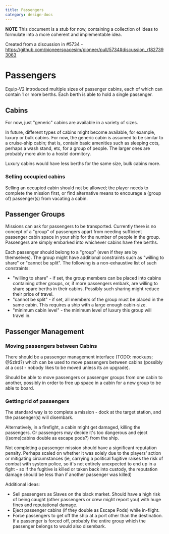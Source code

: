 ```yaml
---
title: Passengers
category: design-docs
---
```


**NOTE** This document is a stub for now, containing a collection of ideas to formulate into a more coherent and implementable idea.

Created from a discussion in #5734 - https://github.com/pioneerspacesim/pioneer/pull/5734#discussion_r1827393063

# **Passengers**

Equip-V2 introduced multiple sizes of passenger cabins, each of which can contain 1 or more berths. Each berth is able to hold a single passenger.

## **Cabins**

For now, just "generic" cabins are available in a variety of sizes.

In future, different types of cabins might become available, for example, luxury or bulk cabins. For now, the generic cabin is assumed to be similar to a cruise-ship cabin; that is, contain basic amenities such as sleeping cots, perhaps a wash stand, etc, for a group of people. The larger ones are probably more akin to a hostel dormitory.

Luxury cabins would have less berths for the same size, bulk cabins more.

### **Selling occupied cabins**

Selling an occupied cabin should not be allowed; the player needs to complete the mission first, or find alternative means to encourage a (group of) passenger(s) from vacating a cabin.

## **Passenger Groups**

Missions can ask for passengers to be transported. Currently there is no concept of a "group" of passengers apart from needing sufficient passenger cabin space in your ship for the number of people in the group. Passengers are simply embarked into whichever cabins have free berths.

Each passenger should belong to a "group" (even if they are by themselves). The group might have additional constraints such as "willing to share" or "cannot be split". The following is a non-exhaustive list of such constraints:

- "willing to share" - if set, the group members can be placed into cabins containing other groups, or, if more passengers embark, are willing to share spare berths in their cabins. Possibly such sharing might reduce their price of travel.
- "cannot be split" - if set, all members of the group must be placed in the same cabin. This requires a ship with a large enough cabin-size.
- "minimum cabin level" - the minimum level of luxury this group will travel in.

## **Passenger Management**

### **Moving passengers between Cabins**
There should be a passenger management interface (TODO: mockups; @Szlrd?) which can be used to move passengers between cabins (possibly at a cost - nobody likes to be moved unless its an upgrade).

Should be able to move passengers or passenger groups from one cabin to another, possibly in order to free up space in a cabin for a new group to be able to board.

### **Getting rid of passengers**

The standard way is to complete a mission - dock at the target station, and the passenger(s) will disembark.

Alternatively, in a firefight, a cabin might get damaged, killing the passengers. Or passengers may decide it's too dangerous and eject ((some)cabins double as escape pods?) from the ship.

Not completing a passenger mission should have a significant reputation penalty. Perhaps scaled on whether it was solely due to the players' action or mitigating circumstances (ie, carrying a political fugitive raises the risk of combat with system police, so it's not entirely unexpected to end up in a fight - so if the fugitive is killed or taken back into custody, the reputation damage should be less than if another passenger was killed)

Additional ideas:
* Sell passengers as Slaves on the black market. Should have a high risk of being caught (other passengers or crew might report you) with huge fines and reputational damage.
* Eject passenger cabins (if they double as Escape Pods) while in-flight.
* Force passengers to get off the ship at a port other than the destination. If a passenger is forced off, probably the entire group which the passenger belongs to would also disembark.

